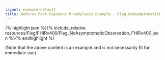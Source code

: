 ```yaml
---
layout: example-default
title: Anthrax Post-Exposure Prophylaxis Example - Flag_NoAsymptomaticObservation_FHIRv400.
---
```


{% highlight json %}{% include_relative resources/Flag/FHIRv400/Flag_NoAsymptomaticObservation_FHIRv400.json %}{% endhighlight %}

(Note that the above content is an example and is not necessarily fit for immediate use).
